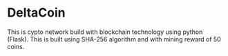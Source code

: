 # DeltaCoin

This is cypto network build with blockchain technology using python (Flask).
This is built using SHA-256 algorithm and with mining reward of 50 coins.

